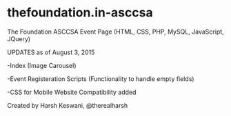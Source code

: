 # thefoundation.in-asccsa

The Foundation ASCCSA Event Page (HTML, CSS, PHP, MySQL, JavaScript, JQuery)

UPDATES as of August 3, 2015

-Index (Image Carousel)

-Event Registeration Scripts (Functionality to handle empty fields)

-CSS for Mobile Website Compatibility added

Created by Harsh Keswani, @therealharsh
